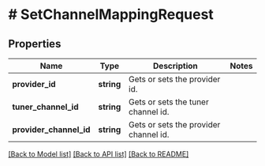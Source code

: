 # # SetChannelMappingRequest

## Properties

Name | Type | Description | Notes
------------ | ------------- | ------------- | -------------
**provider_id** | **string** | Gets or sets the provider id. |
**tuner_channel_id** | **string** | Gets or sets the tuner channel id. |
**provider_channel_id** | **string** | Gets or sets the provider channel id. |

[[Back to Model list]](../../README.md#models) [[Back to API list]](../../README.md#endpoints) [[Back to README]](../../README.md)
